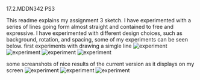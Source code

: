 17.2.MDDN342 PS3

This readme explains my assignment 3 sketch.
I have experimented with a series of lines going form almost straight and contained to free and expressive. I have experimented with different design choices, such as background, rotation, and spacing, some of my experiments can be seen below.
first experiments with drawing a simgle line
![experiment](https://4.bp.blogspot.com/-CFmIFCiSrus/WbmIB-Qd0BI/AAAAAAAAASg/gNsky60XRMgrI767P9aM7bdpjeQr5Kg6wCK4BGAYYCw/s320/preview1.jpg)
![experiment](https://2.bp.blogspot.com/-YIso4wcNglw/WbmIFcqZwjI/AAAAAAAAASo/N1nfcpuLkUkuvSOV-i3eCo59NhZak75tgCK4BGAYYCw/s320/preview2.jpg)
![experiment](https://4.bp.blogspot.com/-cqFLMyqV01E/WbmIMjmmstI/AAAAAAAAASw/dY5eI3kfpa8EWaWRwfDKS1_sBWA8HWZKACK4BGAYYCw/s320/preview3.jpg)
![experiment](https://4.bp.blogspot.com/-cqFLMyqV01E/WbmIMjmmstI/AAAAAAAAASw/dY5eI3kfpa8EWaWRwfDKS1_sBWA8HWZKACK4BGAYYCw/s320/preview3.jpg)

some screanshots of nice results of the current version as it displays on my screen 
![experiment](https://1.bp.blogspot.com/-8rRy8f52FBM/WbmITU80JNI/AAAAAAAAATA/VPy7kCPUdZsBnfH0rVEhzuRK1etx9q30wCK4BGAYYCw/s320/preview5.jpg)
![experiment](https://1.bp.blogspot.com/-WBx-Aec2LFg/WbmIWmWT0EI/AAAAAAAAATI/Z_xqnzi-1TQ9JfB1FE8B1bl9xcNlS7EzACK4BGAYYCw/s320/preview8.jpg)
![experiment](https://4.bp.blogspot.com/-8OYBooQKFJQ/WbmIbpJKzNI/AAAAAAAAATQ/tA6-mOrBtdQwy4WG57PbuDPCGUfaJc1NQCK4BGAYYCw/s320/preview9.jpg)


